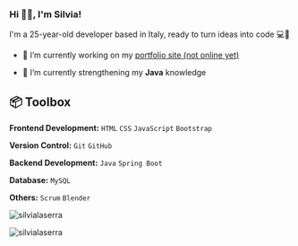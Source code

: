 ### Hi 👋🏻, I'm Silvia!
I'm a 25-year-old developer based in Italy, ready to turn ideas into code 💻🚀

- 🔭 I’m currently working on my [portfolio site (not online yet)]()

- 🌱 I’m currently strengthening my **Java** knowledge

<!--- 👯 I’m looking to collaborate on [project](#)-->

<!--- 🤝 I’m looking for help with [project](#)-->

<!--- 👨‍💻 All of my projects are available at [silvialaserra.it](silvialaserra.it)-->

<!--- 📝 I regularly write articles on [asd](asd)-->

<!--- 💬 Ask me about **asd**-->

## 📦 Toolbox
**Frontend Development:** `HTML` `CSS` `JavaScript` `Bootstrap`

**Version Control:** `Git` `GitHub`

**Backend Development:** `Java` `Spring Boot`

**Database:** `MySQL`

**Others:** `Scrum` `Blender`



<!--CODEWARS-->
<p><img align="center" src="https://www.codewars.com/users/silvialaserra/badges/micro" alt="silvialaserra" /></p>

<!--LINGUAGGI PIU' USATI-->
<p><img align="center" src="https://github-readme-stats.vercel.app/api/top-langs?username=silvialaserra&show_icons=true&locale=en&layout=compact" alt="silvialaserra" /></p>

<!--
KO-FI BUTTON
<p><a href="https://ko-fi.com/silvialaserra"> <img align="left" src="https://cdn.ko-fi.com/cdn/kofi3.png?v=3" height="50" width="210" alt="ko-fi" /></a></p><br><br>
-->

<!---
silvialaserra/silvialaserra is a ✨ special ✨ repository because its `README.md` (this file) appears on your GitHub profile.
You can click the Preview link to take a look at your changes.
--->
